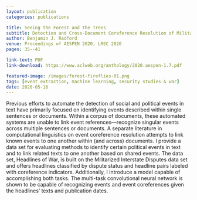 ```yaml
---
layout: publication
categories: publications

title: Seeing the Forest and the Trees
subtitle: Detection and Cross-Document Coreference Resolution of Militarized Interstate Disputes
author: Benjamin J. Radford
venue: Proceedings of AESPEN 2020, LREC 2020
pages: 35--41

link-text: PDF
link-download: https://www.aclweb.org/anthology/2020.aespen-1.7.pdf

featured-image: /images/forest-fireflies-01.png
tags: [event extraction, machine learning, security studies & war]
date: 2020-05-16
---
```


Previous efforts to automate the detection of social and political events in text have primarily focused on identifying events described within single sentences or documents. Within a corpus of documents, these automated systems are unable to link event references—recognize singular events across multiple sentences or documents. A separate literature in computational linguistics on event coreference resolution attempts to link known events to one another within (and across) documents. I provide a data set for evaluating methods to identify certain political events in text and to link related texts to one another based on shared events. The data set, Headlines of War, is built on the Militarized Interstate Disputes data set and offers headlines classified by dispute status and headline pairs labeled with coreference indicators. Additionally, I introduce a model capable of accomplishing both tasks. The multi-task convolutional neural network is shown to be capable of recognizing events and event coreferences given the headlines’ texts and publication dates.